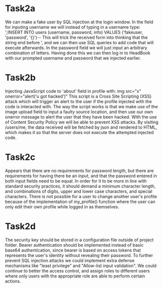 
# Task2a
We can make a fake user by SQL injection at the login window. 
In the field for inputing username we will instead of typing in a username type:
';INSERT INTO users (username, password, info) VALUES ('fakeuser, 'password', '{}')--
This will trick the received form into thinking that the string end before ', and we can then use SQL queries to add code that will execute afterwards. 
In the password field we will just input an arbitrary combination of letters.
Having done this we can then log in to HeadBook with our prompted username and password that we injected earlier.

# Task2b
Injecting JavaScript code to 'about' field in profile with:
img src="x" onerror="alert('u got hacked')"
This script is a Cross Site Scripting (XSS) attack which will trigger an alert to the user if the profile injected with the code is interacted with.
The way the script works is that we make use of the image upload field to input a faulty source location, and then use our own onerror message to alert the user that they have been hacked.
With the use of Content Security Policy we will be able to prevent XSS attacks.
By visiting /users/me, the data received will be fetched by json and rendered to HTML, which makes it so that the server does not execute the attempted injected code.


# Task2c
Appears that there are no requirements for password length, but there are requirements for having there be an input, and that the password entered in both input fields need to be equal.
In order for it to be more in line with standard security practices, it should demand a minimum character length, and combinations of digits, upper and lower case characters, and special characters.
There is not possible for a user to change another user's profile because of the implementation of my_profile() function where the user can only edit their own profile while logged in as themselves.

# Task2d
The security key should be stored in a configuration file outside of project folder.
Bearer authentication should be implemented instead of basic base64 authentication, since bearer is based on access tokens that represents the user's identity without revealing their password.
To further prevent SQL injection attacks we could implement extra defense mechanisms like "least privilege" and "Allow-list input validation".
We could continue to better the access control, and assign roles to different users where only users with the appropriate role are able to perform certain actions.